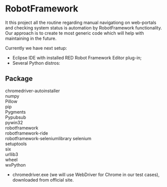 # RobotFramework
It this project all the routine regarding manual navigationg on web-portals and checking system status is automation by RobotFramework functionality.
Our approach is to create te most generic code which will help with maintaining in the future.

Currently we have next setup:
- Eclipse IDE with installed RED Robot Framework Editor plug-in;
- Several Python distros:

Package                       
------------------------------
chromedriver-autoinstaller    
numpy                         
Pillow                        
pip                           
Pygments                      
Pypubsub                      
pywin32                       
robotframework                
robotframework-ride           
robotframework-seleniumlibrary
selenium                      
setuptools                    
six                           
urllib3                       
wheel                         
wxPython                      

- chromedriver.exe (we will use WebDriver for Chrome in our test cases), downloaded from  official site.

